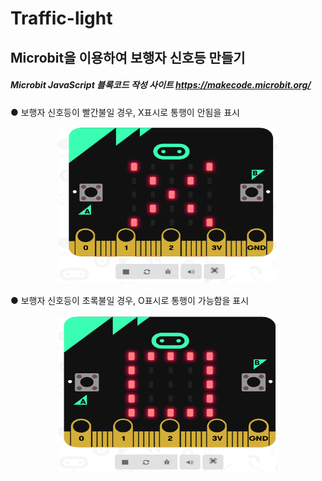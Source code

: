 # Traffic-light

## Microbit을 이용하여 보행자 신호등 만들기

##### Microbit JavaScript 블록코드 작성 사이트 https://makecode.microbit.org/  


 ● 보행자 신호등이 빨간불일 경우, X표시로 통행이 안됨을 표시 
 
 <center><img src="./img/red-light.png" alt="" height="250px" width="350px"/></center>

 ● 보행자 신호등이 초록불일 경우, O표시로 통행이 가능함을 표시 
<center><img src="./img/green-light.png" alt="" height="250px" width="350px"/></center>